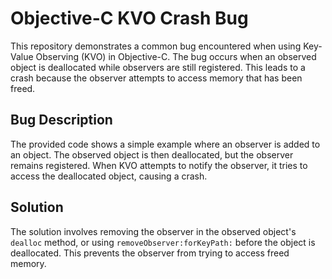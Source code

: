 # Objective-C KVO Crash Bug

This repository demonstrates a common bug encountered when using Key-Value Observing (KVO) in Objective-C. The bug occurs when an observed object is deallocated while observers are still registered. This leads to a crash because the observer attempts to access memory that has been freed.

## Bug Description
The provided code shows a simple example where an observer is added to an object.  The observed object is then deallocated, but the observer remains registered. When KVO attempts to notify the observer, it tries to access the deallocated object, causing a crash.

## Solution
The solution involves removing the observer in the observed object's `dealloc` method, or using `removeObserver:forKeyPath:` before the object is deallocated.  This prevents the observer from trying to access freed memory.